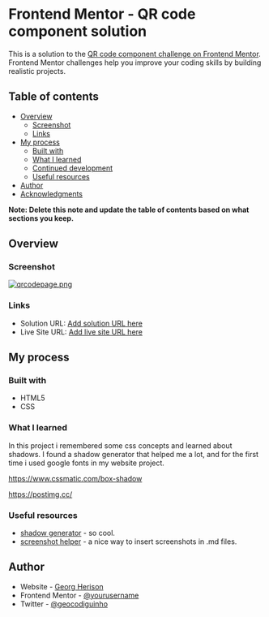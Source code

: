 # Frontend Mentor - QR code component solution

This is a solution to the [QR code component challenge on Frontend Mentor](https://www.frontendmentor.io/challenges/qr-code-component-iux_sIO_H). Frontend Mentor challenges help you improve your coding skills by building realistic projects. 

## Table of contents

- [Overview](#overview)
  - [Screenshot](#screenshot)
  - [Links](#links)
- [My process](#my-process)
  - [Built with](#built-with)
  - [What I learned](#what-i-learned)
  - [Continued development](#continued-development)
  - [Useful resources](#useful-resources)
- [Author](#author)
- [Acknowledgments](#acknowledgments)

**Note: Delete this note and update the table of contents based on what sections you keep.**

## Overview

### Screenshot

[![qrcodepage.png](https://i.postimg.cc/wjR1sjnX/qrcodepage.png)](https://postimg.cc/rDcVBMVs)


### Links

- Solution URL: [Add solution URL here](https://your-solution-url.com)
- Live Site URL: [Add live site URL here](https://your-live-site-url.com)

## My process

### Built with

- HTML5
- CSS



### What I learned

In this project i remembered some css concepts and learned about shadows.
I found a shadow generator that helped me a lot, and for the first time i used google fonts in my website project.



https://www.cssmatic.com/box-shadow

https://postimg.cc/



### Useful resources

- [shadow generator](https://www.cssmatic.com/box-shadow) - so cool.
- [screenshot helper](https://postimg.cc/) - a nice way to insert screenshots in .md files.


## Author

- Website - [Georg Herison](https://www.github.com/Erigeo)
- Frontend Mentor - [@yourusername](https://www.frontendmentor.io/profile/Erigeo)
- Twitter - [@geocodiguinho](https://www.twitter.com/geocodinho)
